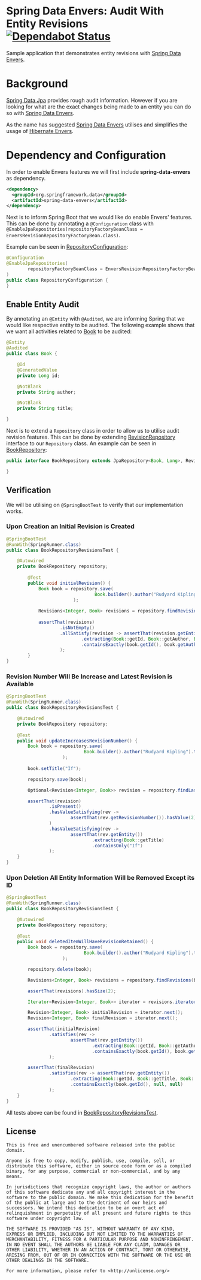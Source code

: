 # Spring Data Envers: Audit With Entity Revisions [![Dependabot Status](https://api.dependabot.com/badges/status?host=github&repo=rashidi/spring-data-envers-audit-entity)](https://dependabot.com)
Sample application that demonstrates entity revisions with [Spring Data Envers][1].

# Background
[Spring Data Jpa][2] provides rough audit information. However if you are looking for what are the exact changes being 
made to an entity you can do so with [Spring Data Envers][1].

As the name has suggested [Spring Data Envers][1] utilises and simplifies the usage of [Hibernate Envers][3].

# Dependency and Configuration
In order to enable Envers features we will first include **spring-data-envers** as dependency.

```xml
<dependency>
  <groupId>org.springframework.data</groupId>
  <artifactId>spring-data-envers</artifactId>
</dependency>
```

Next is to inform Spring Boot that we would like do enable Envers' features. This can be done by annotating a `@Configuration`
class with `@EnableJpaRepositories(repositoryFactoryBeanClass = EnversRevisionRepositoryFactoryBean.class)`. 

Example can be seen in [RepositoryConfiguration][4]:

```java
@Configuration
@EnableJpaRepositories(
        repositoryFactoryBeanClass = EnversRevisionRepositoryFactoryBean.class
)
public class RepositoryConfiguration {
}
```

## Enable Entity Audit
By annotating an `@Entity` with `@Audited`, we are informing Spring that we would like respective entity to be audited. 
The following example shows that we want all activities related to [Book][5] to be audited:

```java
@Entity
@Audited
public class Book {

    @Id
    @GeneratedValue
    private Long id;

    @NotBlank
    private String author;

    @NotBlank
    private String title;

}
```

Next is to extend a `Repository` class in order to allow us to utilise audit revision features. This can be done by extending
[RevisionRepository][6] interface to our `Repository` class. An example can be seen in [BookRepository][7]:

```java
public interface BookRepository extends JpaRepository<Book, Long>, RevisionRepository<Book, Long, Integer> {

}
```

## Verification
We will be utilising on `@SpringBootTest` to verify that our implementation works.

### Upon Creation an Initial Revision is Created
```java
@SpringBootTest
@RunWith(SpringRunner.class)
public class BookRepositoryRevisionsTest {

    @Autowired
    private BookRepository repository;
    
        @Test
        public void initialRevision() {
            Book book = repository.save(
                                 Book.builder().author("Rudyard Kipling").title("Jungle Book").build()
                         );
            
            Revisions<Integer, Book> revisions = repository.findRevisions(book.getId());
    
            assertThat(revisions)
                    .isNotEmpty()
                    .allSatisfy(revision -> assertThat(revision.getEntity())
                            .extracting(Book::getId, Book::getAuthor, Book::getTitle)
                            .containsExactly(book.getId(), book.getAuthor(), book.getTitle())
                    );
        }
}
```

### Revision Number Will Be Increase and Latest Revision is Available
```java
@SpringBootTest
@RunWith(SpringRunner.class)
public class BookRepositoryRevisionsTest {

    @Autowired
    private BookRepository repository;
    
    @Test
    public void updateIncreasesRevisionNumber() {
        Book book = repository.save(
                             Book.builder().author("Rudyard Kipling").title("Jungle Book").build()
                     );
    
        book.setTitle("If");

        repository.save(book);

        Optional<Revision<Integer, Book>> revision = repository.findLastChangeRevision(book.getId());

        assertThat(revision)
                .isPresent()
                .hasValueSatisfying(rev ->
                        assertThat(rev.getRevisionNumber()).hasValue(2)
                )
                .hasValueSatisfying(rev ->
                        assertThat(rev.getEntity())
                                .extracting(Book::getTitle)
                                .containsOnly("If")
                );
    }
}
```

### Upon Deletion All Entity Information Will be Removed Except its ID
```java
@SpringBootTest
@RunWith(SpringRunner.class)
public class BookRepositoryRevisionsTest {

    @Autowired
    private BookRepository repository;
    
    @Test
    public void deletedItemWillHaveRevisionRetained() {
        Book book = repository.save(
                             Book.builder().author("Rudyard Kipling").title("Jungle Book").build()
                     );

        repository.delete(book);

        Revisions<Integer, Book> revisions = repository.findRevisions(book.getId());

        assertThat(revisions).hasSize(2);

        Iterator<Revision<Integer, Book>> iterator = revisions.iterator();

        Revision<Integer, Book> initialRevision = iterator.next();
        Revision<Integer, Book> finalRevision = iterator.next();

        assertThat(initialRevision)
                .satisfies(rev ->
                        assertThat(rev.getEntity())
                                .extracting(Book::getId, Book::getAuthor, Book::getTitle)
                                .containsExactly(book.getId(), book.getAuthor(), book.getTitle())
                );

        assertThat(finalRevision)
                .satisfies(rev -> assertThat(rev.getEntity())
                        .extracting(Book::getId, Book::getTitle, Book::getAuthor)
                        .containsExactly(book.getId(), null, null)
                );
    }
}
```

All tests above can be found in [BookRepositoryRevisionsTest][8].

## License
```text
This is free and unencumbered software released into the public domain.

Anyone is free to copy, modify, publish, use, compile, sell, or
distribute this software, either in source code form or as a compiled
binary, for any purpose, commercial or non-commercial, and by any
means.

In jurisdictions that recognize copyright laws, the author or authors
of this software dedicate any and all copyright interest in the
software to the public domain. We make this dedication for the benefit
of the public at large and to the detriment of our heirs and
successors. We intend this dedication to be an overt act of
relinquishment in perpetuity of all present and future rights to this
software under copyright law.

THE SOFTWARE IS PROVIDED "AS IS", WITHOUT WARRANTY OF ANY KIND,
EXPRESS OR IMPLIED, INCLUDING BUT NOT LIMITED TO THE WARRANTIES OF
MERCHANTABILITY, FITNESS FOR A PARTICULAR PURPOSE AND NONINFRINGEMENT.
IN NO EVENT SHALL THE AUTHORS BE LIABLE FOR ANY CLAIM, DAMAGES OR
OTHER LIABILITY, WHETHER IN AN ACTION OF CONTRACT, TORT OR OTHERWISE,
ARISING FROM, OUT OF OR IN CONNECTION WITH THE SOFTWARE OR THE USE OR
OTHER DEALINGS IN THE SOFTWARE.

For more information, please refer to <http://unlicense.org/>
```

[1]: http://projects.spring.io/spring-data-envers/
[2]: https://projects.spring.io/spring-data-jpa/
[3]: http://hibernate.org/orm/envers/
[4]: src/main/java/rz/demo/boot/data/envers/RepositoryConfiguration.java
[5]: src/main/java/rz/demo/boot/data/envers/book/Book.java
[6]: https://github.com/spring-projects/spring-data-commons/blob/master/src/main/java/org/springframework/data/repository/history/RevisionRepository.java
[7]: src/main/java/rz/demo/boot/data/envers/book/BookRepository.java
[8]: src/test/java/rz/demo/boot/data/envers/book/BookRepositoryRevisionsTest.java
